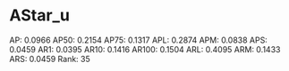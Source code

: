 # AStar_u

AP: 0.0966
AP50: 0.2154
AP75: 0.1317
APL: 0.2874
APM: 0.0838
APS: 0.0459
AR1: 0.0395
AR10: 0.1416
AR100: 0.1504
ARL: 0.4095
ARM: 0.1433
ARS: 0.0459
Rank: 35